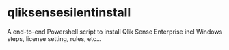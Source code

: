 # qliksensesilentinstall
A end-to-end Powershell script to install Qlik Sense Enterprise incl Windows steps, license setting, rules, etc...
